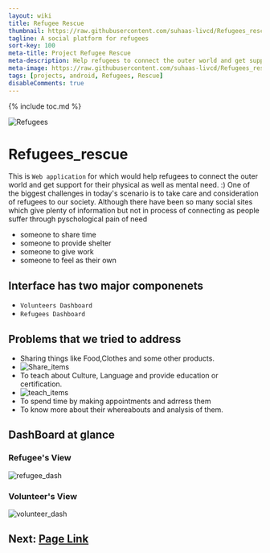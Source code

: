 ```yaml
---
layout: wiki
title: Refugee Rescue
thumbnail: https://raw.githubusercontent.com/suhaas-livcd/Refugees_rescue/master/refugee-getty.jpg
tagline: A social platform for refugees
sort-key: 100
meta-title: Project Refugee Rescue
meta-description: Help refugees to connect the outer world and get support for their physical as well   as mental need.
meta-image: https://raw.githubusercontent.com/suhaas-livcd/Refugees_rescue/master/refugee-getty.jpg
tags: [projects, android, Refugees, Rescue]
disableComments: true
---
```


{% include toc.md %}

![Refugees](https://raw.githubusercontent.com/suhaas-livcd/Refugees_rescue/master/refugee-getty.jpg)

# Refugees_rescue
  This is `Web application` for which would help refugees to connect the outer world and get support for their physical as well   as mental need. :)
  One of the biggest challenges in today's scenario is to take care and consideration of refugees to our society. Although       there have been so many social sites which give plenty of information but not in process of connecting as people suffer      through pyschological pain of need 
  - someone to share time
  - someone to provide shelter
  - someone to give work
  - someone to feel as their own
  
## Interface has two major componenets
  - `Volunteers Dashboard`
  - `Refugees Dashboard`
  
## Problems that we tried to address
  - Sharing things like Food,Clothes and some other products.
  - ![Share_items](https://raw.githubusercontent.com/suhaas-livcd/Refugees_rescue/master/ProjectScreenshots/Share.png)
  - To teach about Culture, Language and provide education or certification.
  - ![teach_items](https://raw.githubusercontent.com/suhaas-livcd/Refugees_rescue/master/ProjectScreenshots/Teach.png)
  - To spend time by making appointments and adrress them
  - To know more about their whereabouts and analysis of them.
  
## DashBoard at glance

### Refugee's View
  ![refugee_dash](https://raw.githubusercontent.com/suhaas-livcd/Refugees_rescue/master/ProjectScreenshots/Refugees_dash.png)

### Volunteer's View
  ![volunteer_dash](https://raw.githubusercontent.com/suhaas-livcd/Refugees_rescue/master/ProjectScreenshots/volunteer_dash.png)

  
## Next: [Page Link](/projects/project-karaoke)